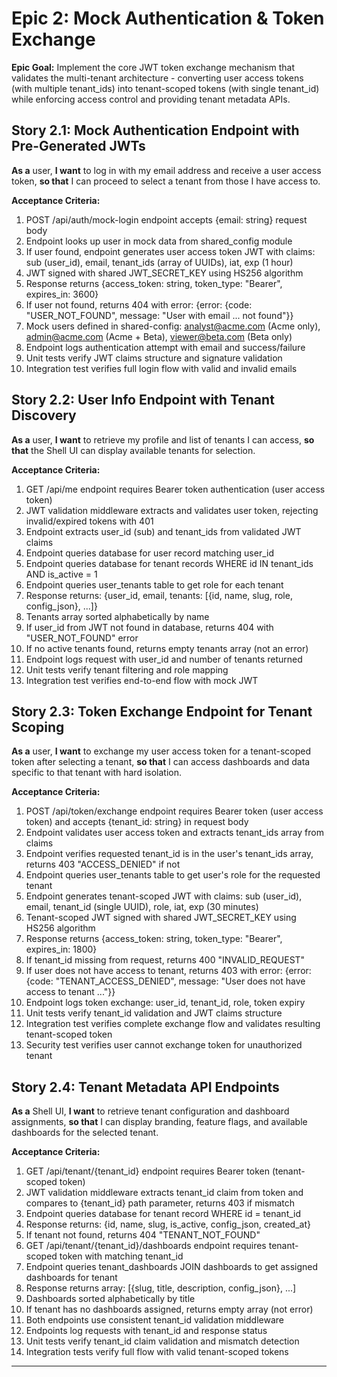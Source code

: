 # Epic 2: Mock Authentication & Token Exchange

**Epic Goal:** Implement the core JWT token exchange mechanism that validates the multi-tenant architecture - converting user access tokens (with multiple tenant_ids) into tenant-scoped tokens (with single tenant_id) while enforcing access control and providing tenant metadata APIs.

## Story 2.1: Mock Authentication Endpoint with Pre-Generated JWTs

**As a** user,
**I want** to log in with my email address and receive a user access token,
**so that** I can proceed to select a tenant from those I have access to.

**Acceptance Criteria:**

1. POST /api/auth/mock-login endpoint accepts {email: string} request body
2. Endpoint looks up user in mock data from shared_config module
3. If user found, endpoint generates user access token JWT with claims: sub (user_id), email, tenant_ids (array of UUIDs), iat, exp (1 hour)
4. JWT signed with shared JWT_SECRET_KEY using HS256 algorithm
5. Response returns {access_token: string, token_type: "Bearer", expires_in: 3600}
6. If user not found, returns 404 with error: {error: {code: "USER_NOT_FOUND", message: "User with email ... not found"}}
7. Mock users defined in shared-config: analyst@acme.com (Acme only), admin@acme.com (Acme + Beta), viewer@beta.com (Beta only)
8. Endpoint logs authentication attempt with email and success/failure
9. Unit tests verify JWT claims structure and signature validation
10. Integration test verifies full login flow with valid and invalid emails

## Story 2.2: User Info Endpoint with Tenant Discovery

**As a** user,
**I want** to retrieve my profile and list of tenants I can access,
**so that** the Shell UI can display available tenants for selection.

**Acceptance Criteria:**

1. GET /api/me endpoint requires Bearer token authentication (user access token)
2. JWT validation middleware extracts and validates user token, rejecting invalid/expired tokens with 401
3. Endpoint extracts user_id (sub) and tenant_ids from validated JWT claims
4. Endpoint queries database for user record matching user_id
5. Endpoint queries database for tenant records WHERE id IN tenant_ids AND is_active = 1
6. Endpoint queries user_tenants table to get role for each tenant
7. Response returns: {user_id, email, tenants: [{id, name, slug, role, config_json}, ...]}
8. Tenants array sorted alphabetically by name
9. If user_id from JWT not found in database, returns 404 with "USER_NOT_FOUND" error
10. If no active tenants found, returns empty tenants array (not an error)
11. Endpoint logs request with user_id and number of tenants returned
12. Unit tests verify tenant filtering and role mapping
13. Integration test verifies end-to-end flow with mock JWT

## Story 2.3: Token Exchange Endpoint for Tenant Scoping

**As a** user,
**I want** to exchange my user access token for a tenant-scoped token after selecting a tenant,
**so that** I can access dashboards and data specific to that tenant with hard isolation.

**Acceptance Criteria:**

1. POST /api/token/exchange endpoint requires Bearer token (user access token) and accepts {tenant_id: string} in request body
2. Endpoint validates user access token and extracts tenant_ids array from claims
3. Endpoint verifies requested tenant_id is in the user's tenant_ids array, returns 403 "ACCESS_DENIED" if not
4. Endpoint queries user_tenants table to get user's role for the requested tenant
5. Endpoint generates tenant-scoped JWT with claims: sub (user_id), email, tenant_id (single UUID), role, iat, exp (30 minutes)
6. Tenant-scoped JWT signed with shared JWT_SECRET_KEY using HS256 algorithm
7. Response returns {access_token: string, token_type: "Bearer", expires_in: 1800}
8. If tenant_id missing from request, returns 400 "INVALID_REQUEST"
9. If user does not have access to tenant, returns 403 with error: {error: {code: "TENANT_ACCESS_DENIED", message: "User does not have access to tenant ..."}}
10. Endpoint logs token exchange: user_id, tenant_id, role, token expiry
11. Unit tests verify tenant_id validation and JWT claims structure
12. Integration test verifies complete exchange flow and validates resulting tenant-scoped token
13. Security test verifies user cannot exchange token for unauthorized tenant

## Story 2.4: Tenant Metadata API Endpoints

**As a** Shell UI,
**I want** to retrieve tenant configuration and dashboard assignments,
**so that** I can display branding, feature flags, and available dashboards for the selected tenant.

**Acceptance Criteria:**

1. GET /api/tenant/{tenant_id} endpoint requires Bearer token (tenant-scoped token)
2. JWT validation middleware extracts tenant_id claim from token and compares to {tenant_id} path parameter, returns 403 if mismatch
3. Endpoint queries database for tenant record WHERE id = tenant_id
4. Response returns: {id, name, slug, is_active, config_json, created_at}
5. If tenant not found, returns 404 "TENANT_NOT_FOUND"
6. GET /api/tenant/{tenant_id}/dashboards endpoint requires tenant-scoped token with matching tenant_id
7. Endpoint queries tenant_dashboards JOIN dashboards to get assigned dashboards for tenant
8. Response returns array: [{slug, title, description, config_json}, ...]
9. Dashboards sorted alphabetically by title
10. If tenant has no dashboards assigned, returns empty array (not error)
11. Both endpoints use consistent tenant_id validation middleware
12. Endpoints log requests with tenant_id and response status
13. Unit tests verify tenant_id claim validation and mismatch detection
14. Integration tests verify full flow with valid tenant-scoped tokens

---
